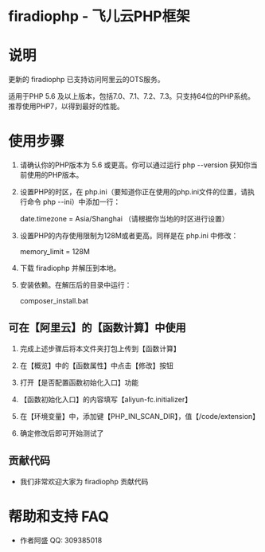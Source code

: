 firadiophp - 飞儿云PHP框架
==================================

# 说明

更新的 firadiophp 已支持访问阿里云的OTS服务。

适用于PHP 5.6 及以上版本，包括7.0、7.1、7.2、7.3。只支持64位的PHP系统。推荐使用PHP7，以得到最好的性能。

# 使用步骤

1. 请确认你的PHP版本为 5.6 或更高。你可以通过运行 php --version 获知你当前使用的PHP版本。

2. 设置PHP的时区，在 php.ini（要知道你正在使用的php.ini文件的位置，请执行命令 php --ini）中添加一行：

   date.timezone = Asia/Shanghai  （请根据你当地的时区进行设置）

3. 设置PHP的内存使用限制为128M或者更高。同样是在 php.ini 中修改：

   memory_limit = 128M

4. 下载 firadiophp 并解压到本地。

5. 安装依赖。在解压后的目录中运行： 

   composer_install.bat

## 可在【阿里云】的【函数计算】中使用

1. 完成上述步骤后将本文件夹打包上传到【函数计算】

2. 在【概览】中的【函数属性】中点击【修改】按钮

3. 打开【是否配置函数初始化入口】功能

4. 【函数初始化入口】的内容填写【aliyun-fc.initializer】

5. 在【环境变量】中，添加键【PHP_INI_SCAN_DIR】，值【/code/extension】

6. 确定修改后即可开始测试了

## 贡献代码
 - 我们非常欢迎大家为 firadiophp 贡献代码

# 帮助和支持 FAQ

 - 作者阿盛 QQ: 309385018
 

